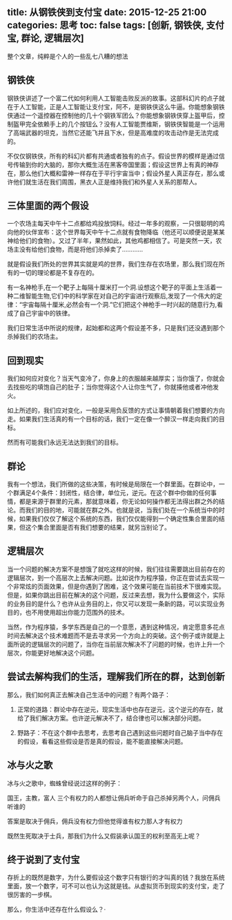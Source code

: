 
title: 从钢铁侠到支付宝
date: 2015-12-25 21:00
categories: 思考
toc: false
tags: [创新, 钢铁侠, 支付宝, 群论, 逻辑层次]
---
整个文章，纯粹是个人的一些乱七八糟的想法

## 钢铁侠

钢铁侠讲述了一个富二代如何利用人工智能击败反派的故事。这部科幻片的点子就在于人工智能，正是人工智能让支付宝，阿不，是钢铁侠这么牛逼。你能想象钢铁侠通过一个遥控器在控制他的几十个钢铁军团么？你能想象钢铁侠穿上盔甲后，控制盔甲完全依赖手上的几个按钮么？没有人工智能贾维斯，钢铁侠智能是一个运用了高端武器的坦克，当然它还能飞并且下水，但是高难度的攻击动作是无法完成的。

不仅仅钢铁侠，所有的科幻片都有共通或者独有的点子。假设世界的模样是通过信号传输到你的大脑的，那你大概生活在黑客帝国里面；假设这世界上有真的神存在，那么他们大概和雷神一样存在于平行宇宙当中；假设外星人真正存在，那么或许他们就生活在我们周围，黑衣人正是维持我们和外星人关系的那帮人。
<!--more-->
## 三体里面的两个假设

一个农场主每天中午十二点都给鸡投放饲料。经过一年多的观察，一只很聪明的鸡向他的伙伴宣布：这个世界每天中午十二点就有食物降临（他还可以顺便说是某某神给他们的食物）。又过了半年，果然如此，其他鸡都相信了。可是突然一天，农场主没有给他们食物，而是将他们杀掉卖了…………

就是假设我们所处的世界其实就是鸡的世界，我们生存在农场里，那么我们现在所有的一切的理论都是不复存在的。

有一名神枪手,在一个靶子上每隔十厘米打一个洞.设想这个靶子的平面上生活着一种二维智能生物,它们中的科学家在对自己的宇宙进行观察后,发现了一个伟大的定律：“宇宙每隔十厘米,必然会有一个洞.”它们把这个神枪手一时兴起的随意行为,看成了自己宇宙中的铁律。

我们日常生活中所说的规律，起始都和这两个假设差不多，只是我们还没遇到那个杀掉我们的农场主。

## 回到现实

我们如何应对变化？当天气变冷了，你身上的衣服越来越厚实；当你饿了，你就会去找些吃的填饱自己的肚子；当你觉得这个人让你生气了，你就揍他或者冲他发火。

如上所述的，我们应对变化，一般是采用负反馈的方式让事情朝着我们想要的方向走。如果我们生活真的有一个目标的话，我们一定在像一个醉汉一样走向我们的目标。

然而有可能我们永远无法达到我们的目标。

## 群论

我有一个想法，我们所做的这些决策，有时候是局限在一个群里面。在群论中，一个群满足4个条件：封闭性，结合律，单位元，逆元。在这个群中你做的任何事情，都是来源于群里的元素，那就意味着，你无论如何操作都无法得出群之外的结论。而我们的目的地，可能就在群之外。也就是说，当我们处在一个系统当中的时候，如果我们仅仅了解这个系统的东西，我们仅仅能得到一个确定性集合里面的结果，但这个集合里面是否有我们想要的结果，就另当别论了。

## 逻辑层次

当一个问题的解决方案不是想饿了就吃这样的时候，我们往往需要跳出目前存在的逻辑层次，到一个高层次上去解决问题。比如说作为程序猿，你正在尝试去实现一个非常炫的页面效果，但是你遇到了困难，这个效果可能在当前技术下很难实现。但是，如果你跳出目前在解决的这个问题，反过来去想，我为什么要做这个，实际的业务目的是什么？也许从业务目的上，你又可以发现一条新的路，可以实现业务目的，也不用使用超出你能力范围外的技术。

当然，作为程序猿，多学东西是自己的一个意愿，遇到这种情况，肯定愿意多花点时间去解决这个技术难题而不是去寻求另一个方向上的突破。这个例子或许就是上面所说的逻辑层次的问题了，当你在当前层次解决不了问题的时候，也许上升一个层次，你能更好地解决这个问题。

## 尝试去解构我们的生活，理解我们所在的群，达到创新

那么，我们如何真正去解决自己生活中的问题？有两个路子：

1. 正常的道路：群论中存在逆元，现实生活中也存在逆元，这个逆元的存在，就给了我们解决方案。也许逆元解决不了，结合律也可以解决部分问题。

2. 野路子：不在这个群中去思考，去思考自己遇到这些问题时自己脑子当中存在的假设，看看这些假设是否是真的假设，能不能直接解决问题。

## 冰与火之歌

冰与火之歌中，蜘蛛曾经说过这样的例子：

国王，主教，富人
三个有权力的人都想让佣兵听命于自己杀掉另两个人，问佣兵听谁的

答案是取决于佣兵，佣兵没有权力但他觉得谁有权力那人才有权力

既然生死取决于士兵，那我们为什么又假装承认国王的权利至高无上呢？

## 终于说到了支付宝

存折上的既然是数字，为什么要假设这个数字只有银行的才叫真的钱？我放在系统里面，放一个数字，可不可以也认为这就是钱。从虚拟货币到现实的支付宝，走了很厉害的一步棋。

那么，你生活中还存在什么假设么？·

